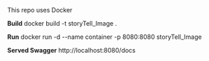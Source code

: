 This repo uses Docker

**Build**
docker build -t storyTell_Image .

**Run**
docker run -d --name container -p 8080:8080 storyTell_Image

**Served Swagger**
http://localhost:8080/docs
